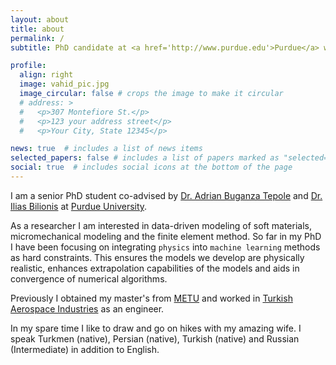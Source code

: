 ```yaml
---
layout: about
title: about
permalink: /
subtitle: PhD candidate at <a href='http://www.purdue.edu'>Purdue</a> working on applying <b> machine learning </b> methods to <b>mechanics of soft materials </b>.

profile:
  align: right
  image: vahid_pic.jpg
  image_circular: false # crops the image to make it circular
  # address: >
  #   <p>307 Montefiore St.</p>
  #   <p>123 your address street</p>
  #   <p>Your City, State 12345</p>

news: true  # includes a list of news items
selected_papers: false # includes a list of papers marked as "selected={true}"
social: true  # includes social icons at the bottom of the page
---
```

I am a senior PhD student co-advised by [Dr. Adrian Buganza Tepole](https://engineering.purdue.edu/ME/People/OME/Areas/ptProfile?resource_id=132124&group_id=11989) and [Dr. Ilias Bilionis](https://engineering.purdue.edu/ME/People/ptProfile?resource_id=113500) at [Purdue University](http://www.purdue.edu).

As a researcher I am interested in data-driven modeling of soft materials, micromechanical modeling and the finite element method. So far in my PhD I have been focusing on integrating `physics` into `machine learning` methods as hard constraints. This ensures the models we develop are physically realistic, enhances extrapolation capabilities of the models and aids in convergence of numerical algorithms.

Previously I obtained my master's from [METU](https://www.metu.edu.tr/) and worked in [Turkish Aerospace Industries](https://www.tusas.com/en) as an engineer.

In my spare time I like to draw and go on hikes with my amazing wife. I speak Turkmen (native), Persian (native), Turkish (native) and Russian (Intermediate) in addition to English.
